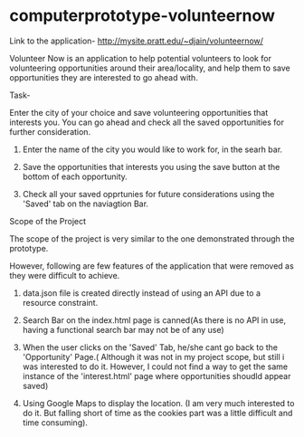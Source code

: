 # computerprototype-volunteernow



Link to the application- http://mysite.pratt.edu/~djain/volunteernow/



Volunteer Now is an application to help potential volunteers to look for volunteering opportunities around their area/locality, and help them to save opportunities they are interested to go ahead with.



Task-

Enter the city of your choice and save volunteering opportunities that interests you. You can go ahead and check all the saved opportunities for further consideration.

1. Enter the name of the city you would like to work for, in the searh bar.

2. Save the opportunities that interests you using the save button at the bottom of each opportunity.

3. Check all your saved opprtunies for future considerations using the 'Saved' tab on the naviagtion Bar.




Scope of the Project

The scope of the project is very similar to the one demonstrated through the prototype.

However, following are few features of the application that were removed as they were difficult to achieve.

1. data.json file is created directly instead of using an API due to a resource constraint.

2. Search Bar on the index.html page is canned(As there is no API in use, having a functional search bar may not be of any use)

3. When the user clicks on the 'Saved' Tab, he/she cant go back to the 'Opportunity' Page.( Although it was not in my project scope, but still i was interested to do it. However, I could not find a way to get the same instance of the 'interest.html' page where opportunities shoudld appear saved)

4. Using Google Maps to display the location. (I am very much interested to do it. But falling short of time as the cookies part was a little difficult and time consuming).






